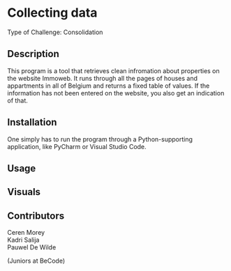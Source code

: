 # Collecting data
Type of Challenge: Consolidation

<h2>Description</h2>
This program is a tool that retrieves clean infromation about properties on the website Immoweb.
It runs through all the pages of houses and appartments in all of Belgium and returns a fixed 
table of values. If the information has not been entered on the website, you also get an indication
of that.

<h2>Installation</h2>
One simply has to run the program through a Python-supporting application, like PyCharm or Visual
Studio Code.

<h2>Usage</h2>


<h2>Visuals</h2>


<h2>Contributors</h2>
Ceren Morey<br />
Kadri Salija<br />
Pauwel De Wilde

(Juniors at BeCode)
